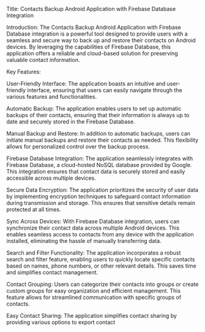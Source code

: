Title: Contacts Backup Android Application with Firebase Database Integration

Introduction:
The Contacts Backup Android Application with Firebase Database integration is a powerful tool designed to provide users with a seamless and secure way to back up and restore their contacts on Android devices. By leveraging the capabilities of Firebase Database, this application offers a reliable and cloud-based solution for preserving valuable contact information.

Key Features:

User-Friendly Interface: The application boasts an intuitive and user-friendly interface, ensuring that users can easily navigate through the various features and functionalities.

Automatic Backup: The application enables users to set up automatic backups of their contacts, ensuring that their information is always up to date and securely stored in the Firebase Database.

Manual Backup and Restore: In addition to automatic backups, users can initiate manual backups and restore their contacts as needed. This flexibility allows for personalized control over the backup process.

Firebase Database Integration: The application seamlessly integrates with Firebase Database, a cloud-hosted NoSQL database provided by Google. This integration ensures that contact data is securely stored and easily accessible across multiple devices.

Secure Data Encryption: The application prioritizes the security of user data by implementing encryption techniques to safeguard contact information during transmission and storage. This ensures that sensitive details remain protected at all times.

Sync Across Devices: With Firebase Database integration, users can synchronize their contact data across multiple Android devices. This enables seamless access to contacts from any device with the application installed, eliminating the hassle of manually transferring data.

Search and Filter Functionality: The application incorporates a robust search and filter feature, enabling users to quickly locate specific contacts based on names, phone numbers, or other relevant details. This saves time and simplifies contact management.

Contact Grouping: Users can categorize their contacts into groups or create custom groups for easy organization and efficient management. This feature allows for streamlined communication with specific groups of contacts.

Easy Contact Sharing: The application simplifies contact sharing by providing various options to export contact